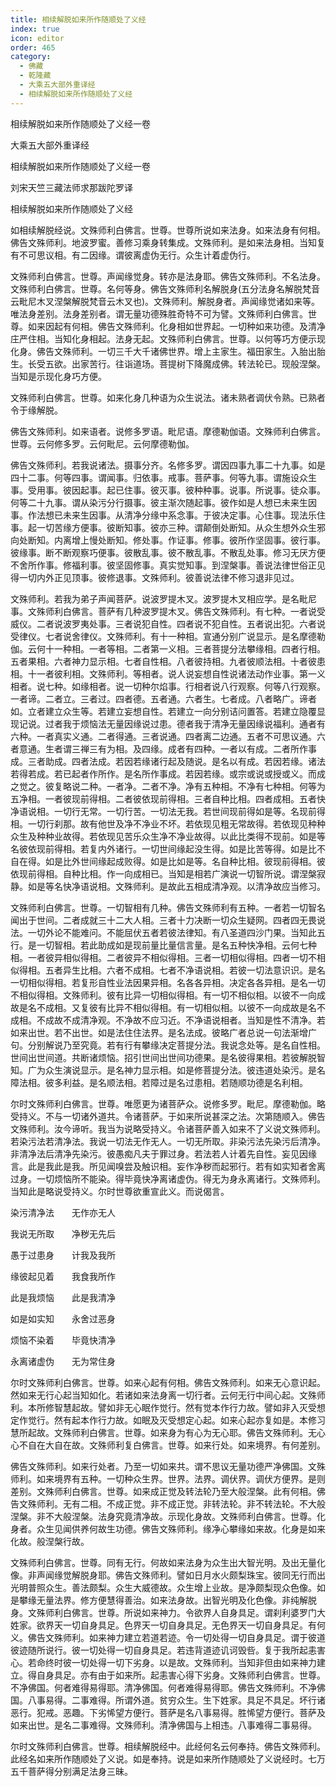 ```yaml
---
title: 相续解脱如来所作随顺处了义经
index: true
icon: editor
order: 465
category:
  - 佛藏
  - 乾隆藏
  - 大乘五大部外重译经
  - 相续解脱如来所作随顺处了义经
---
```


相续解脱如来所作随顺处了义经一卷  

大乘五大部外重译经  

相续解脱如来所作随顺处了义经一卷  

刘宋天竺三藏法师求那跋陀罗译  

相续解脱如来所作随顺处了义经  

如相续解脱经说。文殊师利白佛言。世尊。世尊所说如来法身。如来法身有何相。佛告文殊师利。地波罗蜜。善修习乘身转集成。文殊师利。是如来法身相。当知复有不可思议相。有二因缘。谓彼离虚伪无行。众生计着虚伪行。  

文殊师利白佛言。世尊。声闻缘觉身。转亦是法身耶。佛告文殊师利。不名法身。文殊师利白佛言。世尊。名何等身。佛告文殊师利名解脱身(五分法身名解脱梵音云毗尼木叉涅槃解脱梵音云木叉也)。文殊师利。解脱身者。声闻缘觉诸如来等。唯法身差别。法身差别者。谓无量功德殊胜奇特不可为譬。文殊师利白佛言。世尊。如来因起有何相。佛告文殊师利。化身相如世界起。一切种如来功德。及清净庄严住相。当知化身相起。法身无起。文殊师利白佛言。世尊。以何等巧方便示现化身。佛告文殊师利。一切三千大千诸佛世界。增上主家生。福田家生。入胎出胎生。长受五欲。出家苦行。往诣道场。菩提树下降魔成佛。转法轮已。现般涅槃。当知是示现化身巧方便。  

文殊师利白佛言。世尊。如来化身几种语为众生说法。诸未熟者调伏令熟。已熟者令于缘解脱。  

佛告文殊师利。如来语者。说修多罗语。毗尼语。摩德勒伽语。文殊师利白佛言。世尊。云何修多罗。云何毗尼。云何摩德勒伽。  

佛告文殊师利。若我说诸法。摄事分齐。名修多罗。谓因四事九事二十九事。如是四十二事。何等四事。谓闻事。归依事。戒事。菩萨事。何等九事。谓施设众生事。受用事。彼因起事。起已住事。彼灭事。彼种种事。说事。所说事。徒众事。何等二十九事。谓从染污分行摄事。彼主渐次随起事。彼作如是人想已未来生因事。作法想已未来生因事。从清净分缘中系念事。于彼决定事。心住事。现法乐住事。起一切苦缘方便事。彼断知事。彼亦三种。谓颠倒处断知。从众生想外众生邪向处断知。内离增上慢处断知。修处事。作证事。修事。彼所作坚固事。彼行事。彼缘事。断不断观察巧便事。彼散乱事。彼不散乱事。不散乱处事。修习无厌方便不舍所作事。修福利事。彼坚固修事。真实觉知事。到涅槃事。善说法律世俗正见得一切内外正见顶事。彼修退事。文殊师利。彼善说法律不修习退非见过。  

文殊师利。若我为弟子声闻菩萨。说波罗提木叉。波罗提木叉相应学。是名毗尼事。文殊师利白佛言。菩萨有几种波罗提木叉。佛告文殊师利。有七种。一者说受威仪。二者说波罗夷处事。三者说犯自性。四者说不犯自性。五者说出犯。六者说受律仪。七者说舍律仪。文殊师利。有十一种相。宣通分别广说显示。是名摩德勒伽。云何十一种相。一者等相。二者第一义相。三者菩提分法攀缘相。四者行相。五者果相。六者神力显示相。七者自性相。八者彼持相。九者彼顺法相。十者彼患相。十一者彼利相。文殊师利。等相者。说人说妄想自性说诸法动作业事。第一义相者。说七种。如缘相者。说一切种尔焰事。行相者说八行观察。何等八行观察。一者谛。二者立。三者过。四者德。五者通。六者生。七者成。八者略广。谛者如。立者建立众生等。若建立妄想自性。若建立一向分别诘问置答。若建立隐覆显现记说。过者我于烦恼法无量因缘说过患。德者我于清净无量因缘说福利。通者有六种。一者真实义通。二者得通。三者说通。四者离二边通。五者不可思议通。六者意通。生者谓三禅三有为相。及四缘。成者有四种。一者以有成。二者所作事成。三者助成。四者法成。若因若缘诸行起及随说。是名以有成。若因若缘。诸法若得若成。若已起者作所作。是名所作事成。若因若缘。或宗或说或授或义。而成之觉之。彼复略说二种。一者净。二者不净。净有五种相。不净有七种相。何等为五净相。一者彼现前得相。二者彼依现前得相。三者自种比相。四者成相。五者快净语说相。一切行无常。一切行苦。一切法无我。若世间现前得如是等。名现前得相。一切行刹那。故有他世及净不净业不坏。若依现见粗无常故得。若依现见种种众生及种种业故得。若依现见苦乐众生净不净业故得。以此比类得不现前。如是等名彼依现前得相。若复内外诸行。一切世间缘起没生得。如是比苦等得。如是比不自在得。如是比外世间缘起成败得。如是比如是等。名自种比相。彼现前得相。彼依现前得相。自种比相。作一向成相已。当知是相若广演说一切智所说。谓涅槃寂静。如是等名快净语说相。文殊师利。是故此五相成清净观。以清净故应当修习。  

文殊师利白佛言。世尊。一切智相有几种。佛告文殊师利有五种。一者若一切智名闻出于世间。二者成就三十二大人相。三者十力决断一切众生疑网。四者四无畏说法。一切外论不能难问。不能屈伏五者若彼法律知。有八圣道四沙门果。当知此五行。是一切智相。若此助成如是现前量比量信言量。是名五种快净相。云何七种相。一者彼异相似得相。二者彼异不相似得相。三者一切相似得相。四者一切不相似得相。五者异生比相。六者不成相。七者不净语说相。若彼一切法意识识。是名一切相似得相。若复形自性业法因果异相。名各各异相。决定各各异相。是名一切不相似得相。文殊师利。彼有比异一切相似得相。有一切不相似相。以彼不一向成故是名不成相。又复彼有比异不相似得相。有一切相似相。以彼不一向成故是名不成相。不成故不成清净观。不净故不应习近。不净语说相者。当知是性不清净。若如来出世。若不出世。如是法住住法界。是名法成。彼略广者总说一句法渐增广句。分别解说乃至究竟。若有行有攀缘决定菩提分法。我说念处等。是名自性相。世间出世间道。共断诸烦恼。招引世间出世间功德果。是名彼得果相。若彼解脱智知。广为众生演说显示。是名神力显示相。如是修菩提分法。彼违道处染污。是名障法相。彼多利益。是名顺法相。若障过是名过患相。若随顺功德是名利相。  

尔时文殊师利白佛言。世尊。唯愿更为诸菩萨众。说修多罗。毗尼。摩德勒伽。略受持义。不与一切诸外道共。令诸菩萨。于如来所说甚深之法。次第随顺入。佛告文殊师利。汝今谛听。我当为说略受持义。令诸菩萨善入如来不了义说文殊师利。若染污法若清净法。我说一切法无作无人。一切无所取。非染污法先染污后清净。非清净法后清净先染污。彼愚痴凡夫于罪过身。若法若人计着先自性。妄见因缘言。此是我此是我。所见闻嗅尝及触识相。妄作净秽而起邪行。若有如实知者舍离过身。一切烦恼所不能染。得毕竟快净离诸虚伪。得无为身永离诸行。文殊师利。当知此是略说受持义。尔时世尊欲重宣此义。而说偈言。  

染污清净法　　无作亦无人  

我说无所取　　净秽无先后  

愚于过患身　　计我及我所  

缘彼起见着　　我食我所作  

此是我烦恼　　此是我清净  

如是如实知　　永舍过恶身  

烦恼不染着　　毕竟快清净  

永离诸虚伪　　无为常住身  

尔时文殊师利白佛言。世尊。如来心起有何相。佛告文殊师利。如来无心意识起。然如来无行心起当知如化。若诸如来法身离一切行者。云何无行中间心起。文殊师利。本所修智慧起故。譬如非无心眠作觉行。然有觉本作行力故。譬如非入灭受想定作觉行。然有起本作行力故。如眠及灭受想定心起。如来心起亦复如是。本修习慧所起故。文殊师利白佛言。世尊。如来身为有心为无心耶。佛告文殊师利。无心心不自在大自在故。文殊师利复白佛言。世尊。如来行处。如来境界。有何差别。  

佛告文殊师利。如来行处者。乃至一切如来共。谓不思议无量功德严净佛国。文殊师利。如来境界有五种。一切种众生界。世界。法界。调伏界。调伏方便界。是则差别。文殊师利白佛言。世尊。如来成正觉及转法轮乃至大般涅槃。此有何相。佛告文殊师利。无有二相。不成正觉。非不成正觉。非转法轮。非不转法轮。不大般涅槃。非不大般涅槃。法身究竟清净故。示现化身故。文殊师利白佛言。世尊。化身者。众生见闻供养何故生功德。佛告文殊师利。缘净心攀缘如来故。化身是如来化故。般涅槃行故。  

文殊师利白佛言。世尊。同有无行。何故如来法身为众生出大智光明。及出无量化像。非声闻缘觉解脱身耶。佛告文殊师利。譬如日月水火颇梨珠宝。彼同无行而出光明普照众生。善法颇梨。众生大威德故。众生增上业故。是净颇梨现众色像。如是攀缘无量法界。修方便慧得善治。如来法身故。出智光明及化色像。非纯解脱身。文殊师利白佛言。世尊。所说如来神力。令欲界人自身具足。谓刹利婆罗门大姓家。欲界天一切自身具足。色界天一切自身具足。无色界天一切自身具足。有何义。佛告文殊师利。如来神力建立若道若迹。令一切处得一切自身具足。谓于彼道彼迹随所说行。彼一切处得一切自身具足。若违背道迹讥诃毁呰。复于我所起恚害心。若命终时彼一切处得一切下劣身。以是故。文殊师利。当知非但由如来神力建立。得自身具足。亦有由于如来所。起恚害心得下劣身。文殊师利白佛言。世尊。不净佛国。何者难得易得耶。清净佛国。何者难得易得耶。佛告文殊师利。不净佛国。八事易得。二事难得。所谓外道。贫穷众生。生下姓家。具足不具足。坏行诸恶行。犯戒。恶趣。下劣悕望方便行。菩萨是名八事易得。胜悕望方便行。菩萨及如来出世。是名二事难得。文殊师利。清净佛国与上相违。八事难得二事易得。  

尔时文殊师利白佛言。世尊。相续解脱经中。此经何名云何奉持。佛告文殊师利。此经名如来所作随顺处了义说。如是奉持。说是如来所作随顺处了义说经时。七万五千菩萨得分别满足法身三昧。  
